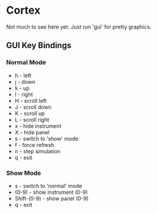 # Cortex

  Not much to see here yet. Just run 'gui' for pretty graphics.

## GUI Key Bindings

### Normal Mode
* h - left
* j - down
* k - up
* l - right
* H - scroll left
* J - scroll down
* K - scroll up
* L - scroll right
* x - hide instrument
* X - hide panel
* s - switch to 'show' mode
* f - force refresh
* n - step simulation
* q - exit

### Show Mode
* s - switch to 'normal' mode
* (0-9) - show instrument (0-9)
* Shift-(0-9) - show panel (0-9)
* q - exit
